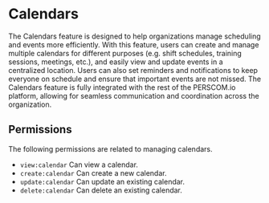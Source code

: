 # Calendars

The Calendars feature is designed to help organizations manage scheduling and events more efficiently. With this feature, users can create
and manage multiple calendars for different purposes (e.g. shift schedules, training sessions, meetings, etc.), and easily view and update
events in a centralized location. Users can also set reminders and notifications to keep everyone on schedule and ensure that important
events are not missed. The Calendars feature is fully integrated with the rest of the PERSCOM.io platform, allowing for seamless
communication and coordination across the organization.

## Permissions

The following permissions are related to managing calendars.

- `view:calendar` Can view a calendar.
- `create:calendar` Can create a new calendar.
- `update:calendar` Can update an existing calendar.
- `delete:calendar` Can delete an existing calendar.
